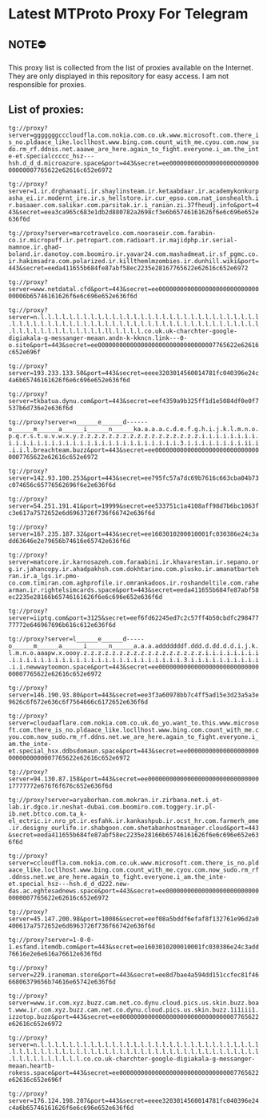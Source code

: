 # Latest MTProto Proxy For Telegram

## NOTE⛔

This proxy list is collected from the list of proxies available on the Internet. They are only displayed in this repository for easy access. I am not responsible for proxies.

## List of proxies:

`tg://proxy?server=gggggggcccloudfla.com.nokia.com.co.uk.www.microsoft.com.there_is_no.pldaace_like.locllhost.www.bing.com.count_with_me.cyou.com.now_sudo.rm_rf.ddnss.net.aaawe_are_here.again_to_fight.everyone.i_am.the_inte-et.specialccccc_hsz---hsh.d_d_d.microazure.space&port=443&secret=ee000000000000000000000000000000007765622e62616c652e6972`

`tg://proxy?server=1.ir.drghanaati.ir.shaylinsteam.ir.ketaabdaar.ir.academykonkurpasha_ei.ir.modernt_ire.ir.s_hellstore.ir.cur_epso.com.nat_ionshealth.ir.basaaer.com.salikar.com.parsitak.ir.i_ranian.zi.37fheudj.info&port=443&secret=eea3ca965c683e1db2d880782a2698cf3e6b65746161626f6e6c696e652e636f6d`

`tg://proxy?server=marcotravelco.com.nooraseir.com.farabin-co.ir.micropuff.ir.petropart.com.radioart.ir.majidphp.ir.serial-mamnoe.ir.ghad-boland.ir.danotoy.com.boomiro.ir.yavar24.com.mashadmeat.ir.sf_pgmc.co.ir.hakimsadra.com.polarized.ir.killthemlmzombies.ir.dunhill.wiki&port=443&secret=eeda411655b684fe87abf58ec2235e28167765622e62616c652e6972`

`tg://proxy?server=www.netdatal.cfd&port=443&secret=ee000000000000000000000000000000006b65746161626f6e6c696e652e636f6d`

`tg://proxy?server=n.l.l.l.l.l.l.l.l.l.l.l.l.l.l.l.l.l.l.l.l.l.l.l.l.l.l.l.l.l.l.l.l.l.l.l.l.l.l.l.l.l.l.l.l.l.l.l.l.l.l.l.l.l.l.l.l.l.l.l.l.l.l.l.l.l.l.l.l.l.l.l.l.l.l.l.l.l.l.l.ll.l.l.l.l.co.uk.uk-charchter-google-digiakala-g-messanger-meaan.andn-k-kkncn.link---0-o.site&port=443&secret=ee000000000000000000000000000000007765622e62616c652e696f`

`tg://proxy?server=193.233.133.50&port=443&secret=eeee3203014560014781fc040396e24c4a6b65746161626f6e6c696e652e636f6d`

`tg://proxy?server=tkbatua.dynu.com&port=443&secret=eef4359a9b325ff1d1e5084df0e0f7537b6d736e2e636f6d`

`tg://proxy?server=n______e______d------o______m______a______i______n______ka.a.a.a.c.d.e.f.g.h.i.j.k.l.m.n.o.p.q.r.s.t.u.v.w.x.y.z.z.z.z.z.z.z.z.z.z.z.z.z.z.z.z.z.i.i.i.i.i.i.i.i.i.i.i.i.i.i.i.i.i.i.i.i.i.i.i.i.i.i.i.i.i.i.i.i.3.i.i.i.i.i.i.i.i.ii.i.i.i.l.breachteam.buzz&port=443&secret=ee000000000000000000000000000000007765622e62616c652e6972`

`tg://proxy?server=142.93.100.253&port=443&secret=ee795fc57a7dc69b7616c663cba04b73c074656c65776562696f6e2e636f6d`

`tg://proxy?server=54.251.191.41&port=19999&secret=ee533751c1a4108aff98d7b6bc1063fc3e617a7572652e6d6963726f736f66742e636f6d`

`tg://proxy?server=167.235.187.32&port=443&secret=ee1603010200010001fc030386e24c3add63646e2e79656b74616e65742e636f6d`

`tg://proxy?server=matcore.ir.karnosazeh.com.faraabini.ir.khavarestan.ir.sepano.org.ir.jahancopy.ir.ahadpakhsh.com.dokhtarino.com.plusko.ir.amanatbartehran.ir.a_lgs.ir.pmo-co.com.timiran.com.aghprofile.ir.omrankadoos.ir.roshandeltile.com.rahearman.ir.rightelsimcards.space&port=443&secret=eeda411655b684fe87abf58ec2235e28166b65746161626f6e6c696e652e636f6d`

`tg://proxy?server=iiptq.com&port=3125&secret=eef6fd62245ed7c2c57ff4b50cbdfc29847777772e646967696b616c612e636f6d`

`tg://proxy?server=l______e______d-----o______m______a______i______n______a.a.a.adddddddf.ddd.d.dd.d.d.i.j.k.l.m.n.o.aaapw.x.oooy.z.z.z.z.z.z.z.z.z.z.z.z.z.z.z.z.z.i.i.i.i.i.i.i.i.i.i.i.i.i.i.i.i.i.i.i.i.i.i.i.i.i.i.i.i.i.i.i.i.3.i.i.i.i.i.i.i.i.i.i.i.i.newwaytoomon.space&port=443&secret=ee000000000000000000000000000000007765622e62616c652e6972`

`tg://proxy?server=146.190.93.80&port=443&secret=ee3f3a60978bb7c4ff5ad15e3d23a5a3e9626c6f672e636c6f7564666c6172652e636f6d`

`tg://proxy?server=cloudaaflare.com.nokia.com.co.uk.do_yo.want_to.this.www.microsoft.com.there_is_no.pldaace_like.locllhost.www.bing.com.count_with_me.cyou.com.now_sudo.rm_rf.ddns.net.we_are_here.again_to_fight.everyone.i_am.the_inte-et.special_hsx.ddbsdomaun.space&port=443&secret=ee000000000000000000000000000000007765622e62616c652e6972`

`tg://proxy?server=94.130.87.158&port=443&secret=ee000000000000000000000000000000017777772e676f6f676c652e636f6d`

`tg://proxy?server=aryaborhan.com.mokran.ir.zirbana.net.i_ot-lab.ir.dgco.ir.neshat-dubai.com.boomiro.com.toggery.ir.pl-ib.net.bttco.com.ta_k-el_ectric.ir.nro_pt.ir.esfahk.ir.kankashpub.ir.ocst_hr.com.farmerh_ome.ir.designy_ourlife.ir.shabgoon.com.shetabanhostmanager.cloud&port=443&secret=eeda411655b684fe87abf58ec2235e28166b65746161626f6e6c696e652e636f6d`

`tg://proxy?server=ccloudfla.com.nokia.com.co.uk.www.microsoft.com.there_is_no.pldaace_like.locllhost.www.bing.com.count_with_me.cyou.com.now_sudo.rm_rf.ddnss.net.we_are_here.again_to_fight.everyone.i_am.the_inte-et.special_hsz---hsh.d_d_d222.new-das.ac.eghtesadnews.space&port=443&secret=ee000000000000000000000000000000007765622e62616c652e6972`

`tg://proxy?server=45.147.200.98&port=10086&secret=eef08a5bddf6efaf8f132761e96d2a0400617a7572652e6d6963726f736f66742e636f6d`

`tg://proxy?server=1-0-0-1.esfand.itemdb.com&port=443&secret=ee1603010200010001fc030386e24c3add76616e2e6e616a76612e636f6d`

`tg://proxy?server=229.iraneman.store&port=443&secret=ee8d7bae4a594dd151ccfec81f4666806379656b74616e65742e636f6d`

`tg://proxy?server=www.ir.com.xyz.buzz.cam.net.co.dynu.cloud.pics.us.skin.buzz.boat.www.ir.com.xyz.buzz.cam.net.co.dynu.cloud.pics.us.skin.buzz.1i1iii1.izzotop.buzz&port=443&secret=ee000000000000000000000000000000007765622e62616c652e6972`

`tg://proxy?server=n.l.l.l.l.l.l.l.l.l.l.l.l.l.l.l.l.l.l.l.l.l.l.l.l.l.l.l.l.l.l.l.l.l.l.l.l.l.l.l.l.l.l.l.l.l.l.l.l.l.l.l.l.l.l.l.l.l.l.l.l.l.l.l.l.l.l.l.l.l.l.l.l.l.l.l.l.co.co.uk-charchter-google-digiakala-g-messanger-meaan.heartb-rokess.space&port=443&secret=ee000000000000000000000000000000007765622e62616c652e696f`

`tg://proxy?server=176.124.198.207&port=443&secret=eeee3203014560014781fc040396e24c4a6b65746161626f6e6c696e652e636f6d`


